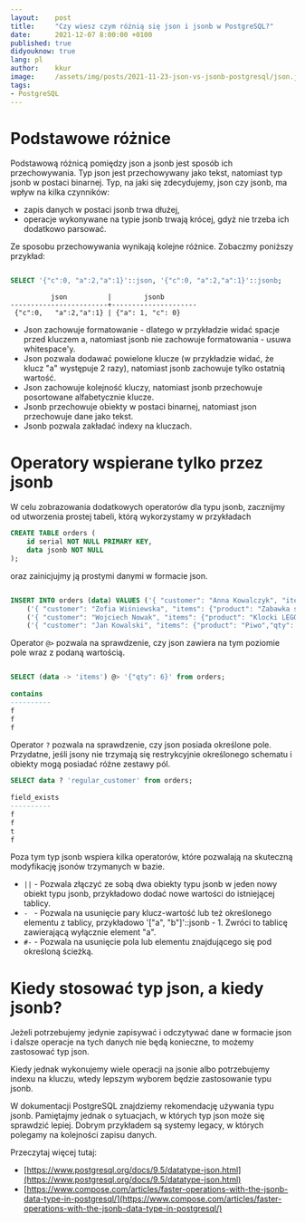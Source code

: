 ```yaml
---
layout:    post
title:     "Czy wiesz czym różnią się json i jsonb w PostgreSQL?"
date:      2021-12-07 8:00:00 +0100
published: true
didyouknow: true
lang: pl
author:    kkur
image:     /assets/img/posts/2021-11-23-json-vs-jsonb-postgresql/json.jpg
tags:
- PostgreSQL
---
```


# Podstawowe różnice

Podstawową różnicą pomiędzy json a jsonb jest sposób ich przechowywania. Typ json jest przechowywany jako tekst, natomiast typ jsonb w postaci binarnej. Typ, na jaki się zdecydujemy, json czy jsonb, ma wpływ na kilka czynników:

* zapis danych w postaci jsonb trwa dłużej,
* operacje wykonywane na typie jsonb trwają krócej, gdyż nie trzeba ich dodatkowo parsować.

Ze sposobu przechowywania wynikają kolejne różnice. Zobaczmy poniższy przykład:

```sql

SELECT '{"c":0, "a":2,"a":1}'::json, '{"c":0, "a":2,"a":1}'::jsonb;
```

``` 
          json          |        jsonb
------------------------+---------------------
 {"c":0,   "a":2,"a":1} | {"a": 1, "c": 0}
```
* Json zachowuje formatowanie - dlatego w przykładzie widać spacje przed kluczem a, natomiast jsonb nie zachowuje formatowania - usuwa whitespace'y.
* Json pozwala dodawać powielone klucze (w przykładzie widać, że klucz "a" występuje 2 razy), natomiast jsonb zachowuje tylko ostatnią wartość.
* Json zachowuje kolejność kluczy, natomiast jsonb przechowuje posortowane alfabetycznie klucze.
* Jsonb przechowuje obiekty w postaci binarnej, natomiast json przechowuje dane jako tekst.
* Jsonb pozwala zakładać indexy na kluczach.

# Operatory wspierane tylko przez jsonb
W celu zobrazowania dodatkowych operatorów dla typu jsonb, zacznijmy od utworzenia prostej tabeli, którą wykorzystamy w przykładach

```sql
CREATE TABLE orders (
    id serial NOT NULL PRIMARY KEY,
    data jsonb NOT NULL
);
```

oraz zainicjujmy ją prostymi danymi w formacie json.

```sql

INSERT INTO orders (data) VALUES ('{ "customer": "Anna Kowalczyk", "items": {"product": "Pieluchy","qty": 24} }'),
    ('{ "customer": "Zofia Wiśniewska", "items": {"product": "Zabawka samochód","qty": 1} }'),
    ('{ "customer": "Wojciech Nowak", "items": {"product": "Klocki LEGO","qty": "1"}, "regular_customer": true}'),
    ('{ "customer": "Jan Kowalski", "items": {"product": "Piwo","qty": 6}}');
```
Operator `@>` pozwala na sprawdzenie, czy json zawiera na tym poziomie pole wraz z podaną wartością.

```sql

SELECT (data -> 'items') @> '{"qty": 6}' from orders;
  
contains
----------
f
f
f
```

Operator `?` pozwala na sprawdzenie, czy json posiada określone pole. Przydatne, jeśli jsony nie trzymają się restrykcyjnie określonego schematu i obiekty mogą posiadać różne zestawy pól.
```sql
SELECT data ? 'regular_customer' from orders;
  
field_exists
----------
f
f
t
f
```

Poza tym typ jsonb wspiera kilka operatorów, które pozwalają na skuteczną modyfikację jsonów trzymanych w bazie.
* `||` - Pozwala złączyć ze sobą dwa obiekty typu jsonb w jeden nowy obiekt typu jsonb, przykładowo dodać nowe wartości do istniejącej tablicy.
* `- ` - Pozwala na usunięcie pary klucz-wartość lub też określonego elementu z tablicy, przykładowo '["a", "b"]'::jsonb - 1. Zwróci to tablicę zawierającą wyłącznie element "a".
* `#-` - Pozwala na usunięcie pola lub elementu znajdującego się pod określoną ścieżką.

# Kiedy stosować typ json, a kiedy jsonb?
Jeżeli potrzebujemy jedynie zapisywać i odczytywać dane w formacie json i dalsze operacje na tych danych nie będą konieczne, to możemy zastosować typ json.

Kiedy jednak wykonujemy wiele operacji na jsonie albo potrzebujemy indexu na kluczu, wtedy lepszym wyborem będzie zastosowanie typu jsonb.

W dokumentacji PostgreSQL znajdziemy rekomendację używania typu jsonb. Pamiętajmy jednak o sytuacjach, w których typ json może się sprawdzić lepiej. Dobrym przykładem są systemy legacy, w których polegamy na kolejności zapisu danych.

Przeczytaj więcej tutaj:
* [https://www.postgresql.org/docs/9.5/datatype-json.html](https://www.postgresql.org/docs/9.5/datatype-json.html)
* [https://www.compose.com/articles/faster-operations-with-the-jsonb-data-type-in-postgresql/](https://www.compose.com/articles/faster-operations-with-the-jsonb-data-type-in-postgresql/)
